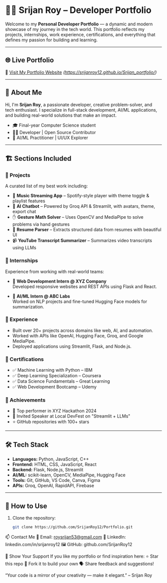 # 👨‍💻 Srijan Roy – Developer Portfolio

Welcome to my **Personal Developer Portfolio** — a dynamic and modern showcase of my journey in the tech world. This portfolio reflects my projects, internships, work experience, certifications, and everything that defines my passion for building and learning.

---

## 🌐 Live Portfolio

🔗 [Visit My Portfolio Website](#) *(https://srijanroy12.github.io/Srijan_portfolio/)*

---

## 🧾 About Me

Hi, I'm **Srijan Roy**, a passionate developer, creative problem-solver, and tech enthusiast. I specialize in full-stack development, AI/ML applications, and building real-world solutions that make an impact.

- 🎓 Final-year Computer Science student
- 👨‍💻 Developer | Open Source Contributor
- 🤖 AI/ML Practitioner | UI/UX Explorer

---

## 🏗️ Sections Included

### 📁 Projects
A curated list of my best work including:
- 🎵 **Music Streaming App** – Spotify-style player with theme toggle & playlist features
- 🤖 **AI Chatbot** – Powered by Groq API & Streamlit, with avatars, theme, export chat
- ✋ **Gesture Math Solver** – Uses OpenCV and MediaPipe to solve problems via hand gestures
- 📄 **Resume Parser** – Extracts structured data from resumes with beautiful UI
- 📹 **YouTube Transcript Summarizer** – Summarizes video transcripts using LLMs

### 💼 Internships
Experience from working with real-world teams:
- 🔧 **Web Development Intern @ XYZ Company**  
  Developed responsive websites and REST APIs using Flask and React.

- 🤖 **AI/ML Intern @ ABC Labs**  
  Worked on NLP projects and fine-tuned Hugging Face models for summarization.

### 🧪 Experience
- Built over 20+ projects across domains like web, AI, and automation.
- Worked with APIs like OpenAI, Hugging Face, Groq, and Google MediaPipe.
- Deployed applications using Streamlit, Flask, and Node.js.

### 📜 Certifications
- ✅ Machine Learning with Python – IBM
- ✅ Deep Learning Specialization – Coursera
- ✅ Data Science Fundamentals – Great Learning
- ✅ Web Development Bootcamp – Udemy

### 🏅 Achievements
- 🥇 Top performer in XYZ Hackathon 2024
- 📢 Invited Speaker at Local DevFest on "Streamlit + LLMs"
- ⭐ GitHub repositories with 100+ stars

---

## 🛠️ Tech Stack

- **Languages:** Python, JavaScript, C++
- **Frontend:** HTML, CSS, JavaScript, React
- **Backend:** Flask, Node.js, Streamlit
- **AI/ML:** scikit-learn, OpenCV, MediaPipe, Hugging Face
- **Tools:** Git, GitHub, VS Code, Canva, Figma
- **APIs:** Groq, OpenAI, RapidAPI, Firebase

---

## 🚀 How to Use

1. Clone the repository:
   ```bash
   git clone https://github.com/SrijanRoy12/Portfolio.git

📫 Contact Me
📧 Email: roysrijan53@gmail.com
💼 LinkedIn: linkedin.com/in/srijanroy12
🖼️ GitHub: github.com/SrijanRoy12

🌟 Show Your Support
If you like my portfolio or find inspiration here:
⭐ Star this repo
🍴 Fork it to build your own
🗣️ Share feedback and suggestions!

“Your code is a mirror of your creativity — make it elegant.” – Srijan Roy
